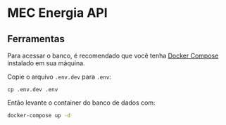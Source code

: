 # MEC Energia API

## Ferramentas

Para acessar o banco, é recomendado que você tenha 
[Docker Compose](https://docs.docker.com/compose/install/) instalado em
sua máquina.

Copie o arquivo `.env.dev` para `.env`:

```
cp .env.dev .env 
```

Então levante o container do banco de dados com:

```sh
docker-compose up -d
```
